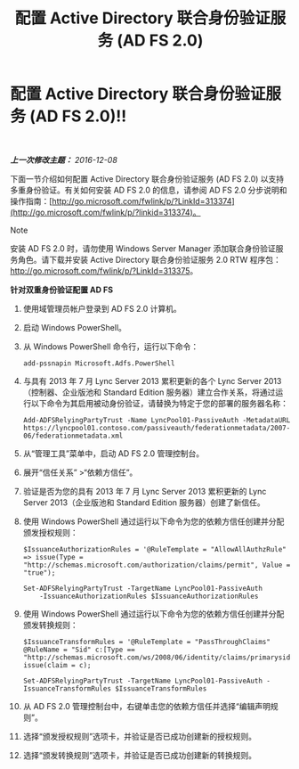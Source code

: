 ﻿---
title: 配置 Active Directory 联合身份验证服务 (AD FS 2.0)
TOCTitle: 配置 Active Directory 联合身份验证服务 (AD FS 2.0)
ms:assetid: 0ba8657f-55b8-41b3-960c-fdc5eeee6978
ms:mtpsurl: https://technet.microsoft.com/zh-cn/library/Dn308561(v=OCS.15)
ms:contentKeyID: 56271127
ms.date: 12/10/2016
mtps_version: v=OCS.15
ms.translationtype: HT
---

# 配置 Active Directory 联合身份验证服务 (AD FS 2.0)!!

 

_**上一次修改主题：** 2016-12-08_

下面一节介绍如何配置 Active Directory 联合身份验证服务 (AD FS 2.0) 以支持多重身份验证。有关如何安装 AD FS 2.0 的信息，请参阅 AD FS 2.0 分步说明和操作指南：[http://go.microsoft.com/fwlink/p/?LinkId=313374](http://go.microsoft.com/fwlink/p/?linkid=313374)。

> [!NOTE]  
> 安装 AD FS 2.0 时，请勿使用 Windows Server Manager 添加联合身份验证服务角色。请下载并安装 Active Directory 联合身份验证服务 2.0 RTW 程序包：<a href="http://go.microsoft.com/fwlink/p/?linkid=313375">http://go.microsoft.com/fwlink/p/?LinkId=313375</a>。


**针对双重身份验证配置 AD FS**

1.  使用域管理员帐户登录到 AD FS 2.0 计算机。

2.  启动 Windows PowerShell。

3.  从 Windows PowerShell 命令行，运行以下命令：
    
        add-pssnapin Microsoft.Adfs.PowerShell

4.  与具有 2013 年 7 月 Lync Server 2013 累积更新的各个 Lync Server 2013（控制器、企业版池和 Standard Edition 服务器）建立合作关系，将通过运行以下命令为其启用被动身份验证，请替换为特定于您的部署的服务器名称：
    
        Add-ADFSRelyingPartyTrust -Name LyncPool01-PassiveAuth -MetadataURL https://lyncpool01.contoso.com/passiveauth/federationmetadata/2007-06/federationmetadata.xml

5.  从“管理工具”菜单中，启动 AD FS 2.0 管理控制台。

6.  展开“信任关系” \>“依赖方信任”。

7.  验证是否为您的具有 2013 年 7 月 Lync Server 2013 累积更新的 Lync Server 2013（企业版池和 Standard Edition 服务器）创建了新信任。

8.  使用 Windows PowerShell 通过运行以下命令为您的依赖方信任创建并分配颁发授权规则：
    
    ```
    $IssuanceAuthorizationRules = '@RuleTemplate = "AllowAllAuthzRule" => issue(Type = "http://schemas.microsoft.com/authorization/claims/permit", Value = "true");
    ```
    ```    
    Set-ADFSRelyingPartyTrust -TargetName LyncPool01-PassiveAuth 
        -IssuanceAuthorizationRules $IssuanceAuthorizationRules
    ```

9.  使用 Windows PowerShell 通过运行以下命令为您的依赖方信任创建并分配颁发转换规则：
    
    ```
    $IssuanceTransformRules = '@RuleTemplate = "PassThroughClaims" @RuleName = "Sid" c:[Type == "http://schemas.microsoft.com/ws/2008/06/identity/claims/primarysid"]=> issue(claim = c);
    ```
    
    ```   
    Set-ADFSRelyingPartyTrust -TargetName LyncPool01-PassiveAuth -IssuanceTransformRules $IssuanceTransformRules
    ```

10. 从 AD FS 2.0 管理控制台中，右键单击您的依赖方信任并选择“编辑声明规则”。

11. 选择“颁发授权规则”选项卡，并验证是否已成功创建新的授权规则。

12. 选择“颁发转换规则”选项卡，并验证是否已成功创建新的转换规则。


